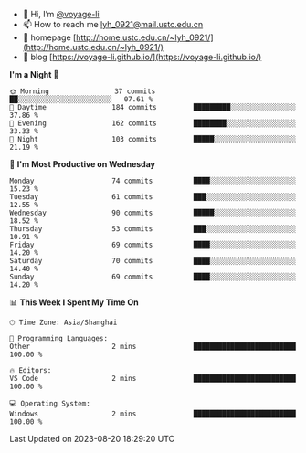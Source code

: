 - 👋 Hi, I’m [@voyage-li](https://github.com/voyage-li/)
- 📫 How to reach me [lyh_0921@mail.ustc.edu.cn](mailto:lyh_0921@mail.ustc.edu.cn)
- 👯 homepage [http://home.ustc.edu.cn/~lyh_0921/](http://home.ustc.edu.cn/~lyh_0921/)
- 🥤 blog [https://voyage-li.github.io/](https://voyage-li.github.io/)

<!--START_SECTION:waka-->
**I'm a Night 🦉** 

```text
🌞 Morning                37 commits          ██░░░░░░░░░░░░░░░░░░░░░░░   07.61 % 
🌆 Daytime                184 commits         █████████░░░░░░░░░░░░░░░░   37.86 % 
🌃 Evening                162 commits         ████████░░░░░░░░░░░░░░░░░   33.33 % 
🌙 Night                  103 commits         █████░░░░░░░░░░░░░░░░░░░░   21.19 % 
```
📅 **I'm Most Productive on Wednesday** 

```text
Monday                   74 commits          ████░░░░░░░░░░░░░░░░░░░░░   15.23 % 
Tuesday                  61 commits          ███░░░░░░░░░░░░░░░░░░░░░░   12.55 % 
Wednesday                90 commits          █████░░░░░░░░░░░░░░░░░░░░   18.52 % 
Thursday                 53 commits          ███░░░░░░░░░░░░░░░░░░░░░░   10.91 % 
Friday                   69 commits          ████░░░░░░░░░░░░░░░░░░░░░   14.20 % 
Saturday                 70 commits          ████░░░░░░░░░░░░░░░░░░░░░   14.40 % 
Sunday                   69 commits          ████░░░░░░░░░░░░░░░░░░░░░   14.20 % 
```


📊 **This Week I Spent My Time On** 

```text
🕑︎ Time Zone: Asia/Shanghai

💬 Programming Languages: 
Other                    2 mins              █████████████████████████   100.00 % 

🔥 Editors: 
VS Code                  2 mins              █████████████████████████   100.00 % 

💻 Operating System: 
Windows                  2 mins              █████████████████████████   100.00 % 
```


 Last Updated on 2023-08-20 18:29:20 UTC
<!--END_SECTION:waka-->